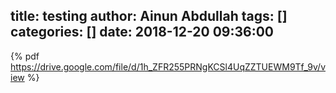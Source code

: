 title: testing
author: Ainun Abdullah
tags: []
categories: []
date: 2018-12-20 09:36:00
---

{% pdf https://drive.google.com/file/d/1h_ZFR255PRNgKCSl4UqZZTUEWM9Tf_9v/view %}

